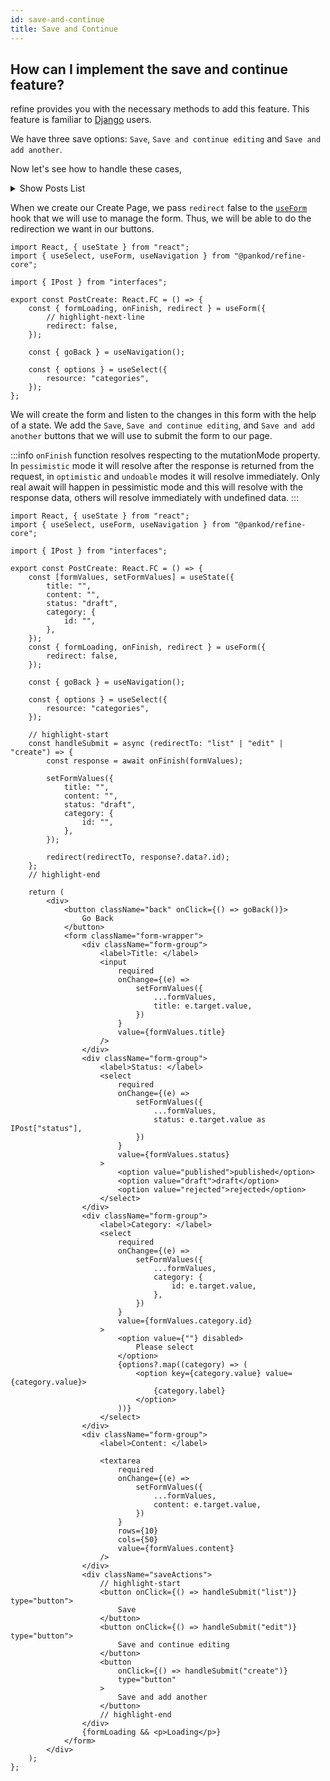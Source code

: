 ```yaml
---
id: save-and-continue
title: Save and Continue
---
```


## How can I implement the save and continue feature?

refine provides you with the necessary methods to add this feature. This feature is familiar to [Django](https://www.djangoproject.com/) users.

We have three save options: `Save`, `Save and continue editing` and `Save and add another`.

Now let's see how to handle these cases,

<details>
<summary>Show Posts List</summary>
<p>

```tsx title="src/posts/pages/list.tsx"
import { useTable, useNavigation } from "@pankod/refine-core";

import { IPost } from "interfaces";

export const PostList: React.FC = () => {
    const { tableQueryResult } = useTable<IPost>({
        initialSorter: [
            {
                field: "id",
                order: "desc",
            },
        ],
    });
    const { edit, create } = useNavigation();

    return (
        <div>
            <button onClick={() => create("posts")}>Create Post</button>
            <table>
                <thead>
                    <td>ID</td>
                    <td>Title</td>
                    <td>Actions</td>
                </thead>
                <tbody>
                    {tableQueryResult.data?.data.map((post) => (
                        <tr key={post.id}>
                            <td>{post.id}</td>
                            <td>{post.title}</td>
                            <td>
                                <button onClick={() => edit("posts", post.id)}>
                                    Edit
                                </button>
                            </td>
                        </tr>
                    ))}
                </tbody>
            </table>
        </div>
    );
};
```

</p>
</details>

When we create our Create Page, we pass `redirect` false to the [`useForm`](/docs/core/hooks/useForm) hook that we will use to manage the form. Thus, we will be able to do the redirection we want in our buttons.

```tsx title="src/pages/create.tsx"
import React, { useState } from "react";
import { useSelect, useForm, useNavigation } from "@pankod/refine-core";

import { IPost } from "interfaces";

export const PostCreate: React.FC = () => {
    const { formLoading, onFinish, redirect } = useForm({
        // highlight-next-line
        redirect: false,
    });

    const { goBack } = useNavigation();

    const { options } = useSelect({
        resource: "categories",
    });
};
```

We will create the form and listen to the changes in this form with the help of a state. We add the `Save`, `Save and continue editing`, and `Save and add another` buttons that we will use to submit the form to our page.

:::info
`onFinish` function resolves respecting to the mutationMode property. In `pessimistic` mode it will resolve after the response is returned from the request, in `optimistic` and `undoable` modes it will resolve immediately. Only real await will happen in pessimistic mode and this will resolve with the response data, others will resolve immediately with undefined data.
:::

```tsx title="src/pages/create.tsx"
import React, { useState } from "react";
import { useSelect, useForm, useNavigation } from "@pankod/refine-core";

import { IPost } from "interfaces";

export const PostCreate: React.FC = () => {
    const [formValues, setFormValues] = useState({
        title: "",
        content: "",
        status: "draft",
        category: {
            id: "",
        },
    });
    const { formLoading, onFinish, redirect } = useForm({
        redirect: false,
    });

    const { goBack } = useNavigation();

    const { options } = useSelect({
        resource: "categories",
    });

    // highlight-start
    const handleSubmit = async (redirectTo: "list" | "edit" | "create") => {
        const response = await onFinish(formValues);

        setFormValues({
            title: "",
            content: "",
            status: "draft",
            category: {
                id: "",
            },
        });

        redirect(redirectTo, response?.data?.id);
    };
    // highlight-end

    return (
        <div>
            <button className="back" onClick={() => goBack()}>
                Go Back
            </button>
            <form className="form-wrapper">
                <div className="form-group">
                    <label>Title: </label>
                    <input
                        required
                        onChange={(e) =>
                            setFormValues({
                                ...formValues,
                                title: e.target.value,
                            })
                        }
                        value={formValues.title}
                    />
                </div>
                <div className="form-group">
                    <label>Status: </label>
                    <select
                        required
                        onChange={(e) =>
                            setFormValues({
                                ...formValues,
                                status: e.target.value as IPost["status"],
                            })
                        }
                        value={formValues.status}
                    >
                        <option value="published">published</option>
                        <option value="draft">draft</option>
                        <option value="rejected">rejected</option>
                    </select>
                </div>
                <div className="form-group">
                    <label>Category: </label>
                    <select
                        required
                        onChange={(e) =>
                            setFormValues({
                                ...formValues,
                                category: {
                                    id: e.target.value,
                                },
                            })
                        }
                        value={formValues.category.id}
                    >
                        <option value={""} disabled>
                            Please select
                        </option>
                        {options?.map((category) => (
                            <option key={category.value} value={category.value}>
                                {category.label}
                            </option>
                        ))}
                    </select>
                </div>
                <div className="form-group">
                    <label>Content: </label>

                    <textarea
                        required
                        onChange={(e) =>
                            setFormValues({
                                ...formValues,
                                content: e.target.value,
                            })
                        }
                        rows={10}
                        cols={50}
                        value={formValues.content}
                    />
                </div>
                <div className="saveActions">
                    // highlight-start
                    <button onClick={() => handleSubmit("list")} type="button">
                        Save
                    </button>
                    <button onClick={() => handleSubmit("edit")} type="button">
                        Save and continue editing
                    </button>
                    <button
                        onClick={() => handleSubmit("create")}
                        type="button"
                    >
                        Save and add another
                    </button>
                    // highlight-end
                </div>
                {formLoading && <p>Loading</p>}
            </form>
        </div>
    );
};
```
